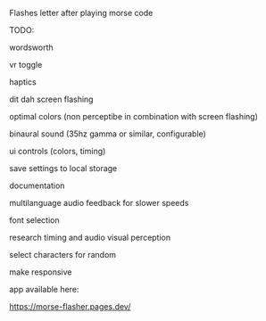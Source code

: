 Flashes letter after playing morse code


TODO:

wordsworth

vr toggle

haptics

dit dah screen flashing

optimal colors (non perceptibe in combination with screen flashing)

binaural sound (35hz gamma or similar, configurable)

ui controls (colors, timing)

save settings to local storage

documentation

multilanguage audio feedback for slower speeds

font selection

research timing and audio visual perception

select characters for random

make responsive

app available here: 

https://morse-flasher.pages.dev/

